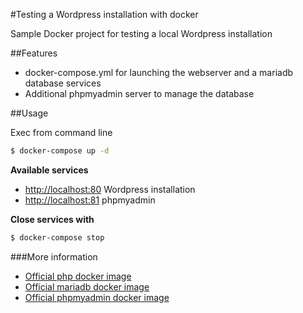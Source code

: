 #Testing a Wordpress installation with docker

Sample Docker project for testing a local Wordpress installation 

##Features
- docker-compose.yml for launching the webserver and a mariadb database services
- Additional phpmyadmin server to manage the database 

##Usage

Exec from command line

```bash
$ docker-compose up -d 
```
**Available services**

* <http://localhost:80> Wordpress installation
* <http://localhost:81> phpmyadmin

**Close services with**

```bash
$ docker-compose stop
```

###More information
* [Official php docker image](https://hub.docker.com/_/php)
* [Official mariadb docker image](https://hub.docker.com/_/mariadb)
* [Official phpmyadmin docker image](https://hub.docker.com/r/phpmyadmin/phpmyadmin)
